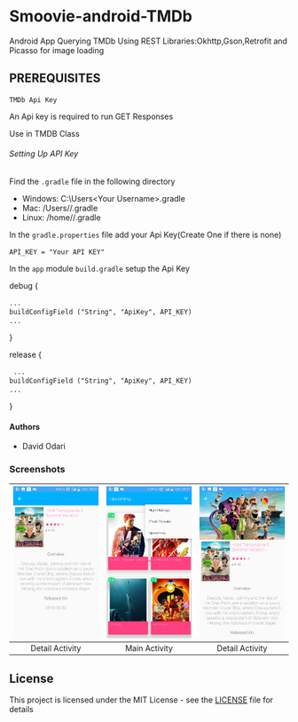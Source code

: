 # Smoovie-android-TMDb
Android App Querying TMDb Using REST Libraries:Okhttp,Gson,Retrofit and Picasso for image loading

## PREREQUISITES

```
TMDb Api Key
```

An Api key is required to run GET Responses

Use in TMDB Class

###### Setting Up API Key

Find the `.gradle` file in the following directory

* Windows: C:\Users\<Your Username>\.gradle
* Mac: /Users/<Your Username>/.gradle
* Linux: /home/<Your Username>/.gradle

In the `gradle.properties` file add your Api Key(Create One if there is none)

```
API_KEY = "Your API KEY"
```

In the `app` module `build.gradle` setup the Api Key 


  debug { 
   
    ...
    buildConfigField ("String", "ApiKey", API_KEY)
    ...
    
  }
  
  release {
  
     ...
    buildConfigField ("String", "ApiKey", API_KEY)
    ...
    
  } 

#### Authors

- David Odari


### Screenshots


| [![Screen1](https://github.com/Davidodari/Smoovie-android-TMDb/blob/master/Screenshot1.png)](http://videoblocks.com)  | [![Screen2](https://github.com/Davidodari/Smoovie-android-TMDb/blob/master/Screenshot_2.png)](http://audioblocks.com) | [![Screen3](https://github.com/Davidodari/Smoovie-android-TMDb/blob/master/Screenshot_5.png)](http://graphicstock.com) |
|:---:|:---:|:---:|
| Detail Activity | Main Activity | Detail Activity |

## License

This project is licensed under the MIT License - see the [LICENSE](LICENSE) file for details

